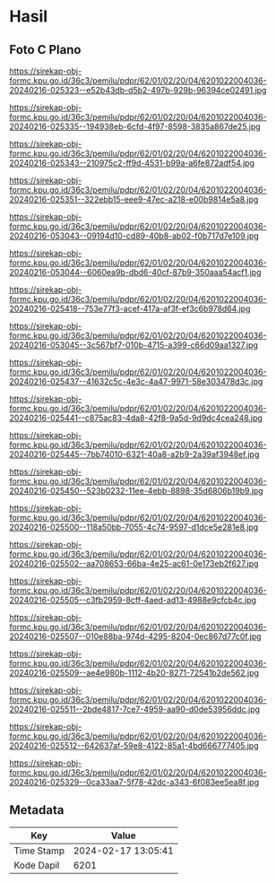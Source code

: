# Hasil

## Foto C Plano

https://sirekap-obj-formc.kpu.go.id/36c3/pemilu/pdpr/62/01/02/20/04/6201022004036-20240216-025323--e52b43db-d5b2-497b-929b-96394ce02491.jpg

https://sirekap-obj-formc.kpu.go.id/36c3/pemilu/pdpr/62/01/02/20/04/6201022004036-20240216-025335--194938eb-6cfd-4f97-8598-3835a867de25.jpg

https://sirekap-obj-formc.kpu.go.id/36c3/pemilu/pdpr/62/01/02/20/04/6201022004036-20240216-025343--210975c2-ff9d-4531-b99a-a6fe872adf54.jpg

https://sirekap-obj-formc.kpu.go.id/36c3/pemilu/pdpr/62/01/02/20/04/6201022004036-20240216-025351--322ebb15-eee9-47ec-a218-e00b9814e5a8.jpg

https://sirekap-obj-formc.kpu.go.id/36c3/pemilu/pdpr/62/01/02/20/04/6201022004036-20240216-053043--09194d10-cd89-40b8-ab02-f0b717d7e109.jpg

https://sirekap-obj-formc.kpu.go.id/36c3/pemilu/pdpr/62/01/02/20/04/6201022004036-20240216-053044--6060ea9b-dbd6-40cf-87b9-350aaa54acf1.jpg

https://sirekap-obj-formc.kpu.go.id/36c3/pemilu/pdpr/62/01/02/20/04/6201022004036-20240216-025418--753e77f3-acef-417a-af3f-ef3c6b978d64.jpg

https://sirekap-obj-formc.kpu.go.id/36c3/pemilu/pdpr/62/01/02/20/04/6201022004036-20240216-053045--3c567bf7-010b-4715-a399-c66d09aa1327.jpg

https://sirekap-obj-formc.kpu.go.id/36c3/pemilu/pdpr/62/01/02/20/04/6201022004036-20240216-025437--41632c5c-4e3c-4a47-9971-58e303478d3c.jpg

https://sirekap-obj-formc.kpu.go.id/36c3/pemilu/pdpr/62/01/02/20/04/6201022004036-20240216-025441--c875ac83-4da8-42f8-9a5d-9d9dc4cea248.jpg

https://sirekap-obj-formc.kpu.go.id/36c3/pemilu/pdpr/62/01/02/20/04/6201022004036-20240216-025445--7bb74010-6321-40a8-a2b9-2a39af3948ef.jpg

https://sirekap-obj-formc.kpu.go.id/36c3/pemilu/pdpr/62/01/02/20/04/6201022004036-20240216-025450--523b0232-11ee-4ebb-8898-35d6806b19b9.jpg

https://sirekap-obj-formc.kpu.go.id/36c3/pemilu/pdpr/62/01/02/20/04/6201022004036-20240216-025500--118a50bb-7055-4c74-9597-d1dce5e281e8.jpg

https://sirekap-obj-formc.kpu.go.id/36c3/pemilu/pdpr/62/01/02/20/04/6201022004036-20240216-025502--aa708653-66ba-4e25-ac61-0e173eb2f627.jpg

https://sirekap-obj-formc.kpu.go.id/36c3/pemilu/pdpr/62/01/02/20/04/6201022004036-20240216-025505--c3fb2959-8cff-4aed-ad13-4988e9cfcb4c.jpg

https://sirekap-obj-formc.kpu.go.id/36c3/pemilu/pdpr/62/01/02/20/04/6201022004036-20240216-025507--010e88ba-974d-4295-8204-0ec867d77c0f.jpg

https://sirekap-obj-formc.kpu.go.id/36c3/pemilu/pdpr/62/01/02/20/04/6201022004036-20240216-025509--ae4e980b-1112-4b20-8271-72541b2de562.jpg

https://sirekap-obj-formc.kpu.go.id/36c3/pemilu/pdpr/62/01/02/20/04/6201022004036-20240216-025511--2bde4817-7ce7-4959-aa90-d0de53956ddc.jpg

https://sirekap-obj-formc.kpu.go.id/36c3/pemilu/pdpr/62/01/02/20/04/6201022004036-20240216-025512--642637af-59e8-4122-85a1-4bd666777405.jpg

https://sirekap-obj-formc.kpu.go.id/36c3/pemilu/pdpr/62/01/02/20/04/6201022004036-20240216-025329--0ca33aa7-5f78-42dc-a343-6f083ee5ea8f.jpg


## Metadata

| Key        | Value               |
| ---------- | ------------------- |
| Time Stamp | 2024-02-17 13:05:41 |
| Kode Dapil | 6201                |



